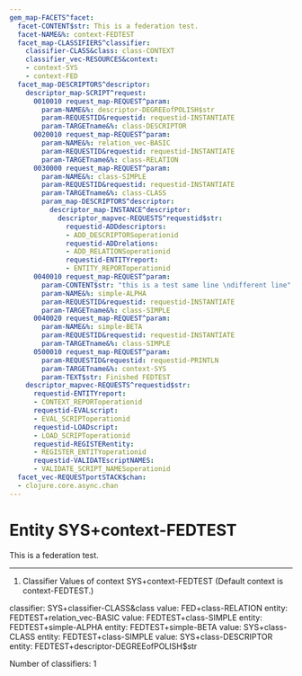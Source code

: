 ```yaml
---
gem_map-FACETS^facet:
  facet-CONTENT$str: This is a federation test.
  facet-NAME&%: context-FEDTEST
  facet_map-CLASSIFIERS^classifier:
    classifier-CLASS&class: class-CONTEXT
    classifier_vec-RESOURCES&context:
    - context-SYS
    - context-FED
  facet_map-DESCRIPTORS^descriptor:
    descriptor_map-SCRIPT^request:
      0010010 request_map-REQUEST^param:
        param-NAME&%: descriptor-DEGREEofPOLISH$str
        param-REQUESTID&requestid: requestid-INSTANTIATE
        param-TARGETname&%: class-DESCRIPTOR
      0020010 request_map-REQUEST^param:
        param-NAME&%: relation_vec-BASIC
        param-REQUESTID&requestid: requestid-INSTANTIATE
        param-TARGETname&%: class-RELATION
      0030000 request_map-REQUEST^param:
        param-NAME&%: class-SIMPLE
        param-REQUESTID&requestid: requestid-INSTANTIATE
        param-TARGETname&%: class-CLASS
        param_map-DESCRIPTORS^descriptor:
          descriptor_map-INSTANCE^descriptor:
            descriptor_mapvec-REQUESTS^requestid$str:
              requestid-ADDdescriptors:
              - ADD_DESCRIPTORSoperationid
              requestid-ADDrelations:
              - ADD_RELATIONSoperationid
              requestid-ENTITYreport:
              - ENTITY_REPORToperationid
      0040010 request_map-REQUEST^param:
        param-CONTENT$str: "this is a test same line \ndifferent line"
        param-NAME&%: simple-ALPHA
        param-REQUESTID&requestid: requestid-INSTANTIATE
        param-TARGETname&%: class-SIMPLE
      0040020 request_map-REQUEST^param:
        param-NAME&%: simple-BETA
        param-REQUESTID&requestid: requestid-INSTANTIATE
        param-TARGETname&%: class-SIMPLE
      0500010 request_map-REQUEST^param:
        param-REQUESTID&requestid: requestid-PRINTLN
        param-TARGETname&%: context-SYS
        param-TEXT$str: Finished FEDTEST
    descriptor_mapvec-REQUESTS^requestid$str:
      requestid-ENTITYreport:
      - CONTEXT_REPORToperationid
      requestid-EVALscript:
      - EVAL_SCRIPToperationid
      requestid-LOADscript:
      - LOAD_SCRIPToperationid
      requestid-REGISTERentity:
      - REGISTER_ENTITYoperationid
      requestid-VALIDATEscriptNAMES:
      - VALIDATE_SCRIPT_NAMESoperationid
  facet_vec-REQUESTportSTACK$chan:
  - clojure.core.async.chan
---
```

# Entity SYS+context-FEDTEST

This is a federation test.

---
1. Classifier Values of context SYS+context-FEDTEST
(Default context is context-FEDTEST.)

classifier:  SYS+classifier-CLASS&class
  value:       FED+class-RELATION
    entity:      FEDTEST+relation_vec-BASIC
  value:       FEDTEST+class-SIMPLE
    entity:      FEDTEST+simple-ALPHA
    entity:      FEDTEST+simple-BETA
  value:       SYS+class-CLASS
    entity:      FEDTEST+class-SIMPLE
  value:       SYS+class-DESCRIPTOR
    entity:      FEDTEST+descriptor-DEGREEofPOLISH$str

Number of classifiers: 1

